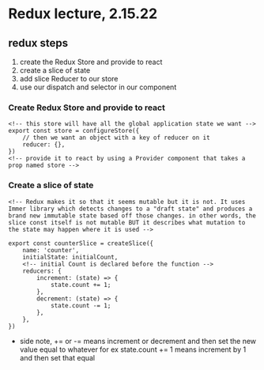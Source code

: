 # Redux lecture, 2.15.22

## redux steps

1. create the Redux Store and provide to react
2. create a slice of state
3. add slice Reducer to our store
4. use our dispatch and selector in our component

### Create Redux Store and provide to react

```
<!-- this store will have all the global application state we want -->
export const store = configureStore({
    // then we want an object with a key of reducer on it
    reducer: {},
})
<!-- provide it to react by using a Provider component that takes a prop named store -->
```

### Create a slice of state

```
<!-- Redux makes it so that it seems mutable but it is not. It uses Immer library which detects changes to a "draft state" and produces a brand new immutable state based off those changes. in other words, the slice const itself is not mutable BUT it describes what mutation to the state may happen where it is used -->

export const counterSlice = createSlice({
    name: 'counter',
    initialState: initialCount,
    <!-- initial Count is declared before the function -->
    reducers: {
        increment: (state) => {
            state.count += 1;
        },
        decrement: (state) => {
            state.count -= 1;
        },
    },
})
```

- side note, += or -= means increment or decrement and then set the new value equal to whatever for ex state.count += 1 means increment by 1 and then set that equal

